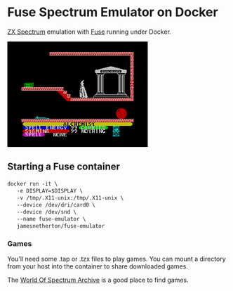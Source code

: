 # Fuse Spectrum Emulator on Docker

[ZX Spectrum](https://en.wikipedia.org/wiki/ZX_Spectrum) emulation with [Fuse](http://fuse-emulator.sourceforge.net/) running under Docker.

![Fuse](../assets/spectrum.png)

## Starting a Fuse container

```
docker run -it \
   -e DISPLAY=$DISPLAY \
   -v /tmp/.X11-unix:/tmp/.X11-unix \
   --device /dev/dri/card0 \
   --device /dev/snd \
   --name fuse-emulator \
   jamesnetherton/fuse-emulator
```

### Games

You'll need some .tap or .tzx files to play games. You can mount a directory from your host into the container to share downloaded games.

The [World Of Spectrum Archive](http://www.worldofspectrum.org/archive.html) is a good place to find games. 

